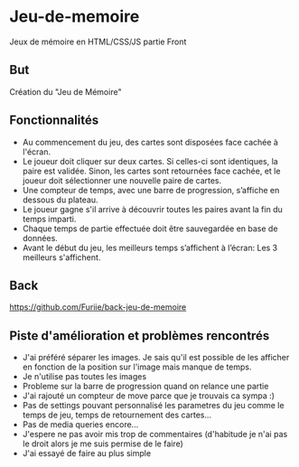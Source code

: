 # Jeu-de-memoire
Jeux de mémoire en HTML/CSS/JS partie Front

## But

Création du "Jeu de Mémoire"

## Fonctionnalités

* Au commencement du jeu, des cartes sont disposées face cachée à l'écran.
* Le joueur doit cliquer sur deux cartes. Si celles-ci sont identiques, la paire est
validée. Sinon, les cartes sont retournées face cachée, et le joueur doit sélectionner
une nouvelle paire de cartes.
* Une compteur de temps, avec une barre de progression, s’affiche en dessous du
plateau.
* Le joueur gagne s'il arrive à découvrir toutes les paires avant la fin du temps imparti.
* Chaque temps de partie effectuée doit être sauvegardée en base de données.
* Avant le début du jeu, les meilleurs temps s’affichent à l’écran: Les 3 meilleurs s'affichent.

## Back

https://github.com/Furiie/back-jeu-de-memoire

## Piste d'amélioration et problèmes rencontrés

* J'ai préféré séparer les images. Je sais qu'il est possible de les afficher en fonction de la position sur l'image mais manque de temps. 
* Je n'utilise pas toutes les images
* Probleme sur la barre de progression quand on relance une partie
* J'ai rajouté un compteur de move parce que je trouvais ca sympa :) 
* Pas de settings pouvant personnalisé les parametres du jeu comme le temps de jeu, temps de retournement des cartes... 
* Pas de media queries encore... 
* J'espere ne pas avoir mis trop de commentaires (d'habitude je n'ai pas le droit alors je me suis permise de le faire)
* J'ai essayé de faire au plus simple





